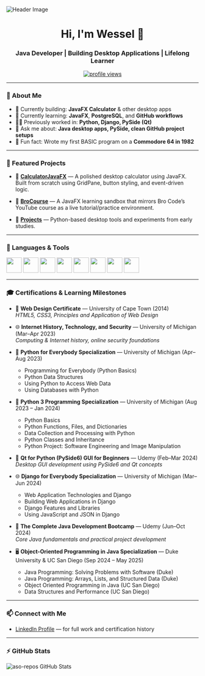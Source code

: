 ![Header Image](https://headedforspace.com/wp-content/uploads/2024/04/Heading.jpg)

<h1 align="center">Hi, I'm Wessel 👋</h1>
<h3 align="center">Java Developer | Building Desktop Applications | Lifelong Learner</h3>

<p align="center">
  <a href="https://www.linkedin.com/in/wessel-wessels-9113191a/">
    <img src="https://komarev.com/ghpvc/?username=aso-repos&label=Profile%20views&color=0e75b6&style=flat" alt="profile views"/>
  </a>
</p>

---

### 🧭 About Me

- 🔭 Currently building: **JavaFX Calculator** & other desktop apps  
- 🌱 Currently learning: **JavaFX**, **PostgreSQL**, and **GitHub workflows**  
- 👨‍💻 Previously worked in: **Python, Django, PySide (Qt)**  
- 💬 Ask me about: **Java desktop apps, PySide, clean GitHub project setups**  
- 🧠 Fun fact: Wrote my first BASIC program on a **Commodore 64 in 1982**

---

### 🚀 Featured Projects

- 🔸 [**CalculatorJavaFX**](https://github.com/aso-repos/CalculatorJavaFX) — A polished desktop calculator using JavaFX. Built from scratch using GridPane, button styling, and event-driven logic.

- 🔸 [**BroCourse**](https://github.com/aso-repos/BroCourse) — A JavaFX learning sandbox that mirrors Bro Code’s YouTube course as a live tutorial/practice environment.

- 🔸 [**Projects**](https://github.com/aso-repos/Projects) — Python-based desktop tools and experiments from early studies.

---

### 🧰 Languages & Tools

<p align="left">
  <img src="https://cdn.jsdelivr.net/gh/devicons/devicon/icons/java/java-original.svg" width="40" height="40"/>
  <img src="https://cdn.jsdelivr.net/gh/devicons/devicon/icons/intellij/intellij-original.svg" width="40" height="40"/>
  <img src="https://cdn.jsdelivr.net/gh/devicons/devicon/icons/github/github-original.svg" width="40" height="40"/>
  <img src="https://cdn.jsdelivr.net/gh/devicons/devicon/icons/python/python-original.svg" width="40" height="40"/>
  <img src="https://cdn.jsdelivr.net/gh/devicons/devicon/icons/qt/qt-original.svg" width="40" height="40"/>
  <img src="https://cdn.jsdelivr.net/gh/devicons/devicon/icons/sqlite/sqlite-original.svg" width="40" height="40"/>
  <img src="https://cdn.jsdelivr.net/gh/devicons/devicon/icons/photoshop/photoshop-line.svg" width="40" height="40"/>
  <img src="https://cdn.jsdelivr.net/gh/devicons/devicon/icons/illustrator/illustrator-line.svg" width="40" height="40"/>
</p>

---

### 🎓 Certifications & Learning Milestones

- 🎨 **Web Design Certificate** — University of Cape Town (2014)  
  *HTML5, CSS3, Principles and Application of Web Design*

- 🌐 **Internet History, Technology, and Security** — University of Michigan (Mar–Apr 2023)  
  *Computing & Internet history, online security foundations*

- 📘 **Python for Everybody Specialization** — University of Michigan (Apr–Aug 2023)  
  - Programming for Everybody (Python Basics)  
  - Python Data Structures  
  - Using Python to Access Web Data  
  - Using Databases with Python

- 📘 **Python 3 Programming Specialization** — University of Michigan (Aug 2023 – Jan 2024)  
  - Python Basics  
  - Python Functions, Files, and Dictionaries  
  - Data Collection and Processing with Python  
  - Python Classes and Inheritance  
  - Python Project: Software Engineering and Image Manipulation

- 📘 **Qt for Python (PySide6) GUI for Beginners** — Udemy (Feb–Mar 2024)  
  *Desktop GUI development using PySide6 and Qt concepts*

- 🌐 **Django for Everybody Specialization** — University of Michigan (Mar–Jun 2024)  
  - Web Application Technologies and Django  
  - Building Web Applications in Django  
  - Django Features and Libraries  
  - Using JavaScript and JSON in Django

- 🧱 **The Complete Java Development Bootcamp** — Udemy (Jun–Oct 2024)  
  *Core Java fundamentals and practical project development*

- 🖥️ **Object-Oriented Programming in Java Specialization** — Duke University & UC San Diego (Sep 2024 – May 2025)  
  - Java Programming: Solving Problems with Software (Duke)  
  - Java Programming: Arrays, Lists, and Structured Data (Duke)  
  - Object Oriented Programming in Java (UC San Diego)  
  - Data Structures and Performance (UC San Diego)

---

### 📫 Connect with Me

- [LinkedIn Profile](https://www.linkedin.com/in/wessel-wessels-9113191a/) — for full work and certification history

---

### ⚡ GitHub Stats

<p align="left">
  <img src="https://github-readme-stats.vercel.app/api?username=aso-repos&show_icons=true&theme=default" alt="aso-repos GitHub Stats" />
</p>
